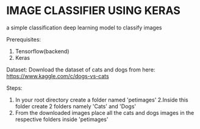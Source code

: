 # IMAGE CLASSIFIER USING KERAS
a simple classification deep learning model to classify images

Prerequisites:
1. Tensorflow(backend)
2. Keras

Dataset:
 Download the dataset of cats and dogs from here: https://www.kaggle.com/c/dogs-vs-cats
 
 Steps:
 1. In your root directory create a folder named 'petimages'
 2.Inside this folder create 2 folders namely 'Cats' and 'Dogs'
 3. From the downloaded images place all the cats and dogs images in the respective folders inside 'petimages'
 
